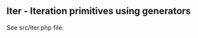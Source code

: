 Iter - Iteration primitives using generators
--------------------------------------------

See src/iter.php file.